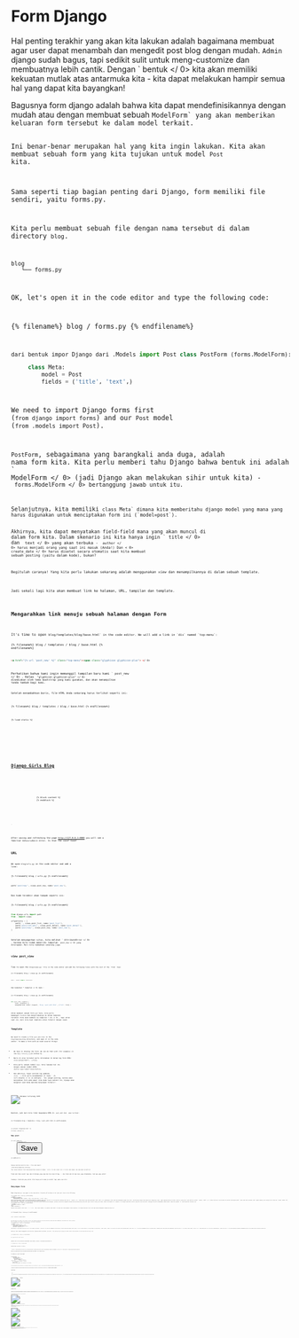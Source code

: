# Form Django

Hal penting terakhir yang akan kita lakukan adalah bagaimana membuat agar user dapat menambah dan mengedit post blog dengan mudah. `Admin` django sudah bagus, tapi sedikit sulit untuk meng-customize dan membuatnya lebih cantik. Dengan ` bentuk </ 0> kita akan memiliki kekuatan mutlak atas antarmuka kita - kita dapat melakukan hampir semua hal yang dapat kita bayangkan!</p>

<p>Bagusnya form django adalah bahwa kita dapat mendefinisikannya dengan mudah atau dengan membuat sebuah <code>ModelForm` yang akan memberikan keluaran form tersebut ke dalam model terkait.

Ini benar-benar merupakan hal yang kita ingin lakukan. Kita akan membuat sebuah form yang kita tujukan untuk model `Post` kita.

Sama seperti tiap bagian penting dari Django, form memiliki file sendiri, yaitu forms.py.

Kita perlu membuat sebuah file dengan nama tersebut di dalam directory `blog`.

    blog
       └── forms.py
    

OK, let's open it in the code editor and type the following code:

{% filename%} blog / forms.py {% endfilename%}

```python
dari bentuk impor Django dari .Models import Post class PostForm (forms.ModelForm):

     class Meta:
         model = Post
         fields = ('title', 'text',)
```

We need to import Django forms first (`from django import forms`) and our `Post` model (`from .models import Post`).

`PostForm`, sebagaimana yang barangkali anda duga, adalah nama form kita. Kita perlu memberi tahu Django bahwa bentuk ini adalah ` ModelForm </ 0> (jadi Django akan melakukan sihir untuk kita) - <code> forms.ModelForm </ 0> bertanggung jawab untuk itu.</p>

<p>Selanjutnya, kita memiliki <code>class Meta` dimana kita memberitahu django model yang mana yang harus digunakan untuk menciptakan form ini (`model=post`).

Akhirnya, kita dapat menyatakan field-field mana yang akan muncul di dalam form kita. Dalam skenario ini kita hanya ingin ` title </ 0> dan <code> text </ 0> yang akan terbuka - <code> author </ 0> harus menjadi orang yang saat ini masuk (Anda!) Dan < 0> create_date </ 0> harus disetel secara otomatis saat kita membuat sebuah posting (yaitu dalam kode), bukan?</p>

<p>Begitulah caranya! Yang kita perlu lakukan sekarang adalah menggunakan <em>view</em> dan menampilkannya di dalam sebuah template.</p>

<p>Jadi sekali lagi kita akan membuat link ke halaman, URL, tampilan dan template.</p>

<h2>Mengarahkan link menuju sebuah halaman dengan Form</h2>

<p>It's time to open <code>blog/templates/blog/base.html` in the code editor. We will add a link in `div` named `top-menu`:

{% filename%} blog / templates / blog / base.html {% endfilename%}

```html
<a href="{% url 'post_new' %}" class="top-menu"><span class="glyphicon glyphicon-plus"> </ 0>
```

Perhatikan bahwa kami ingin memanggil tampilan baru kami ` post_new </ 0> . Kelas <code> "glyphicon glyphicon-plus" </ 0> disediakan oleh tema bootstrap yang kami gunakan, dan akan menampilkan tanda tambah bagi kami.</p>

<p>Setelah menambahkan baris, file HTML Anda sekarang harus terlihat seperti ini:</p>

<p>{% filename%} blog / templates / blog / base.html {% endfilename%}</p>

<pre><code class="html">{% load static %}
<html>
    <head>
        <title>Django Girls blog</title>
        <link rel="stylesheet" href="//maxcdn.bootstrapcdn.com/bootstrap/3.2.0/css/bootstrap.min.css">
        <link rel="stylesheet" href="//maxcdn.bootstrapcdn.com/bootstrap/3.2.0/css/bootstrap-theme.min.css">
        <link href='//fonts.googleapis.com/css?family=Lobster&subset=latin,latin-ext' rel='stylesheet' type='text/css'>
        <link rel="stylesheet" href="{% static 'css/blog.css' %}">
    </head>
    <body>
        <div class="page-header">
            <a href="{% url 'post_new' %}" class="top-menu"><span class="glyphicon glyphicon-plus"></span></a>
            <h1><a href="/">Django Girls Blog</a></h1>
        </div>
        <div class="content container">
            <div class="row">
                <div class="col-md-8">
                    {% block content %}
                    {% endblock %}
                </div>
            </div>
        </div>
    </body>
</html>
`</pre> 

After saving and refreshing the page http://127.0.0.1:8000 you will see a familiar `NoReverseMatch` error. Is that the case? Good!

## URL

We open `blog/urls.py` in the code editor and add a line:

{% filename%} blog / urls.py {% endfilename%}

```python
path('post/new/', views.post_new, name='post_new'),
```

Dan kode terakhir akan tampak seperti ini:

{% filename%} blog / urls.py {% endfilename%}

```python
from django.urls import path 
from . import views

urlpatterns = [
    path('', views.post_list, name='post_list'),
    path('post/<int:pk>/', views.post_detail, name='post_detail'),
    path('post/new/', views.post_new, name='post_new'),
]
```

Setelah menyegarkan situs, kita melihat ` AttributeError </ 0> , karena kita tidak memiliki tampilan <code> post_new </ 0> yang diterapkan. Mari kita tambahkan sekarang juga.</p>

<h2>view post_view</h2>

<p>Time to open the <code>blog/views.py` file in the code editor and add the following lines with the rest of the `from` rows:

{% filename%} blog / views.py {% endfilename%}

```python
dari .forms import PostForm
```

Dan kemudian * tampilan </ 0> kami :</p> 

{% filename%} blog / views.py {% endfilename%}

```python
def post_new (request):
     form = PostForm ()
     mengembalikan render (request, 'blog / post_edit.html', {'form': form} )
```

Untuk membuat sebuah form `post` baru, kita perlu memanggil `PostForm` dan mengirimkannya ke dalam template tersebut. Kita akan kembali ke tampilan * ini </ 0> , tapi untuk saat ini, mari kita buat template untuk formulir dengan cepat.</p> 

## Template

We need to create a file `post_edit.html` in the `blog/templates/blog` directory, and open it in the code editor. To make a form work we need several things:

* We have to display the form. We can do that with (for example) {% raw %}`{{ form.as_p }}`{% endraw %}.
* Baris di atas tersebut perlu diletakkan di dalam tag form HTML: `<form method="POST">...</form>`.
* Kita perlu sebuah tombol `Save`. Kita lakukan hal itu dengan sebuah tombol HTML: `<button type="submit">Save</button>`.
* Dan akhirnya, tepat setelah tag pembuka `<form ...>` kita perlu menambahkan {% raw%} ` {% csrf_token%} </ 1> {% endraw%} . Ini sangat penting, karena akan menjadikan form anda aman! Jika Anda lupa sedikit ini, Django akan mengeluh saat Anda mencoba menyimpan formulir:</li>
</ul>

<p><img src="images/csrf2.png" alt="Halaman terlarang CSFR" /></p>

<p>Baiklah, jadi mari kita lihat bagaimana HTML di <code> post_edit.html </ 0> akan terlihat:</p>

<p>{% filename%} blog / templates / blog / post_edit.html {% endfilename%}</p>

<pre><code class="html">{% extends 'blog/base.html' %}

{% block content %}
    <h2>New post</h2>
    <form method="POST" class="post-form">{% csrf_token %}
        {{ form.as_p }}
        <button type="submit" class="save btn btn-default">Save</button>
    </form>
{% endblock %}
`</pre> 
    Saatnya merefresh web kita! Wow...! Form anda tampil!
    
    ![Form Baru](images/new_form2.png)
    
    Tapi tunggu sebentar! Saat Anda mengetikkan sesuatu di bidang ` title </ 0> dan <code> text </ 0> dan coba simpan, apa yang akan terjadi?</p>

<p>Tidak ada! Kami sekali lagi ada di halaman yang sama dan teks kami hilang ... dan tidak ada tulisan baru yang ditambahkan. Jadi apa yang salah?</p>

<p>Jawabnya: tidak ada yang salah. Kita hanya perlu bekerja sedikit lagi pada <em>view kita</em>.</p>

<h2>Menyimpan Form</h2>

<p>Open <code>blog/views.py` once again in the code editor. Currently all we have in the `post_new` view is the following:
    
    {% filename%} blog / views.py {% endfilename%}
    
    ```python
    def post_new (request):
         form = PostForm ()
         mengembalikan render (request, 'blog / post_edit.html', {'form': form} )
    ```
    
    Saat kita mengirimkan formulir, kita dibawa kembali ke tampilan yang sama, tapi kali ini kita memiliki beberapa data lagi di ` request </ 0> , lebih khusus lagi pada permintaan <code> .POST </ 0> (penamaannya telah tidak ada hubungannya dengan blog "post", ada kaitannya dengan fakta bahwa kita "memposting" data). Ingat bagaimana dalam file HTML, definisi <code><form>` kami memiliki variabel ` method = "POST" </ 1> ? Semua field dari from tersebut kini dalam <code>request.POST`. Anda tidak boleh merename `POST` apapun namanya (satu-satunya nilai valed dari `method` adalah `GET`, akan tetapi kami tidak punya cukup waktu untuk menjelaskan perbedaannya).
    
    Jadi dalam kami * pandangan </ 0> kita memiliki dua situasi yang terpisah untuk menangani: pertama, ketika kita mengakses halaman untuk pertama kalinya dan kami ingin formulir kosong, dan kedua, ketika kita kembali ke * tampilan </ 0> dengan semua data formulir yang baru saja kita ketik. Sehingga kita perlu menambahkan sebuah kondisi (akan kita gunakan `if` untuk keperluan tersebut):</p> 
    
    {% filename%} blog / views.py {% endfilename%}
    
    ```python
    jika request.method == "POST":
     [...] 
    else:
     form = PostForm ()        
    ```
    
    Saatnya untuk mengisi titik-titik ` [...] </ 0> . Jika <code> method </ 0> adalah <code> POST </ 0> maka kita ingin membuat <code> PostForm </ 0> dengan data dari form, kan? Kami akan melakukannya sebagai berikut:</p>

<p>{% filename%} blog / views.py {% endfilename%}</p>

<pre><code class="python">form = PostForm (request.POST)
`</pre> 
    
    The next thing is to check if the form is correct (all required fields are set and no incorrect values have been submitted). We do that with `form.is_valid()`.
    
    Kita cek apakah form tersebut valid dan jika ya, kita dapat menyimpannya!
    
    {% filename%} blog / views.py {% endfilename%}
    
    ```python
    jika form.is_valid ():
         post = form.save (komit = salah)
         post.author = request.user
         post.published_date = timezone.now ()
         post.save () post.save ()
    ```
    
    Pada dasarnya, kita memiliki dua hal di sini: kita simpan form dengan ` form.save </ 0> dan kita tambahkan seorang penulis (karena tidak ada bidang <code> author </ 0> di <code> PostForm </ 0> dan bidang ini diperlukan). <code> commit = Salah </ 0> berarti kita tidak ingin menyimpan model <code> Post </ 0> - kita ingin menambahkan penulis terlebih dahulu. Sebagian besar waktu Anda akan menggunakan <code> form.save () </ 0> tanpa <code> commit = False </ 0> , namun dalam kasus ini, kita perlu menyediakannya. <code> post.save () </ 0> akan menyimpan perubahan (menambahkan penulis) dan sebuah posting blog baru dibuat!</p>

<p>Akhirnya, akan sangat mengagumkan jika kita bisa langsung masuk ke halaman <code> post_detail </ 0> untuk posting blog kita yang baru dibuat, bukan? Untuk melakukan itu kita memerlukan satu impor lagi:</p>

<p>{% filename%} blog / views.py {% endfilename%}</p>

<pre><code class="python">dari django.shortcuts import redirect
`</pre> 
    
    Tambahkan di awal file Anda. Dan sekarang kita bisa mengatakan, "pergi ke halaman ` post_detail </ 0> untuk posting yang baru dibuat":</p>

<p>{% filename%} blog / views.py {% endfilename%}</p>

<pre><code class="python">pengalihan kembali ('post_detail', pk = post.pk)
`</pre> 
    
    ` post_detail </ 0> adalah nama tampilan yang ingin kita tuju. Ingat bahwa <em>view</em> ini memerlukan sebuah variabel <code>pk`? Untuk menyebarkannya ke tampilan, kita menggunakan ` pk = post.pk </ 0> , di mana <code> post </ 0> adalah postingan blog yang baru dibuat!</p>

<p>Baiklah, kita sudah banyak bicara, tapi kita mungkin ingin melihat seperti apa tampilan <em> lihat </ 0> sekarang juga kan?</p>

<p>{% filename%} blog / views.py {% endfilename%}</p>

<pre><code class="python">def post_new (request):
     if request.method == "POST":
         form = PostForm (request.POST)
         jika form.is_valid ():
             post = form.save (commit = false)
             post.author = request.user
             post.             publish_date = timezone.now ()
 post.save ()
             pengalihan kembali ('post_detail', pk = post.pk)
     else:
         form = PostForm ()
     mengembalikan render (permintaan, 'blog / post_edit.html', {'form': bentuk} )
`</pre> 
    
    Mari lihat, apakah dapat berjalan. Pergi ke halaman http://127.0.0.1:8000/post/new/, tambahkan ` judul </ 0> dan <code> teks </ 0> , simpan ... dan voila! Posting blog baru ditambahkan dan kami diarahkan ke halaman <code> post_detail </ 0> !</p>

<p>Anda mungkin telah memperhatikan bahwa kami menetapkan tanggal publikasi sebelum menyimpan pos. Nantinya, kami akan mengenalkan <em> tombol publish </ 0> di <strong> Django Girls Tutorial: Extensions </ 1> .</p>

<p>Sejauh ini bagus !</p>

<blockquote>
  <p>Karena kita baru saja menggunakan antarmuka admin Django, sistem saat ini berpikir kita masih login. Ada beberapa situasi yang bisa menyebabkan kita keluar (menutup browser, memulai ulang DB, dll.). Jika, ketika membuat sebuah posting, Anda menemukan bahwa Anda mendapatkan kesalahan yang mengacu pada kurangnya pengguna yang masuk, masuk ke halaman admin http://127.0.0.1:8000/admin dan masuk lagi. Ini sementara akan menyelesaikan permasalahan. Ada penyelesain permanen yang menanti anda pada bab <strong>Homework: add security to your website!</strong> setelah tutorial utama.</p>
</blockquote>

<p><img src="images/post_create_error.png" alt="Login Error" /></p>

<h2>Validasi Form</h2>

<p>Sekarang, akan kami perlihatkan betapa hebatnya form django itu. Sebuah post blog perlu memiliki field <code>title` dan `text`. Pada model ` Post </ 0> kami tidak mengatakan bahwa bidang ini (berlawanan dengan <code> published_date </ 0> ) tidak diperlukan, jadi Django, secara default, mengharapkannya disetel.</p>

<p>Cobalah untuk menyimpan formulir tanpa <code> judul </ 0> dan <code> teks </ 0> . Coba tebak apa yang akan terjadi!</p>

<p><img src="images/form_validation2.png" alt="Validasi Form" /></p>

<p>Django berusaha untuk memvalidasi bahwa semua bidang dalam formulir kami benar. Bukankah itu mengagumkan?</p>

<h2>Form Edit</h2>

<p>Kini kita tahu bagaimana menambah form baru. Tetapi, bagaimana jika kita ingin mengedit yang sudah ada ? Ini sangat mirip dengan apa yang baru saja kita lakukan. Mari buat beberapa hal penting dengan cepat. (Jika Anda tidak mengerti sesuatu, Anda harus bertanya kepada pelatih Anda atau melihat bab-bab sebelumnya, karena kami telah menyelesaikan semua langkah ini.)</p>

<p>Open <code>blog/templates/blog/post_detail.html` in the code editor and add the line
    
    {% filename%} blog / templates / blog / post_detail.html {% endfilename%}
    
    ```html
    <a class="btn btn-default" href="{% url 'post_edit' pk=post.pk %}"><span class="glyphicon glyphicon-pencil"> </ 0>
    ```
    
    sehingga template akan terlihat seperti ini:
    
    {% filename%} blog / templates / blog / post_detail.html {% endfilename%}
    
    ```html
    {% extends 'blog/base.html' %}
    
    {% block content %}
        <div class="post">
            {% if post.published_date %}
                <div class="date">
                    {{ post.published_date }}
                </div>
            {% endif %}
            <a class="btn btn-default" href="{% url 'post_edit' pk=post.pk %}"><span class="glyphicon glyphicon-pencil"></span></a>
            <h2>{{ post.title }}</h2>
            <p>{{ post.text|linebreaksbr }}</p>
        </div>
    {% endblock %}
    ```
    
    Open `blog/urls.py` in the code editor, and add this line:
    
    {% filename%} blog / urls.py {% endfilename%}
    
    ```python
        path('post/<int:pk>/edit/', views.post_edit, name='post_edit'),
    ```
    
    Kita akan menggunakan kembali template `blog/templates/blog/post_edit.html`, sehingga sesuatu yang belum adalah sebuah *view*.
    
    Let's open `blog/views.py` in the code editor and add this at the very end of the file:
    
    {% filename%} blog / views.py {% endfilename%}
    
    ```python
    def post_edit (request, pk):
         post = get_object_or_404 (Post, pk = pk)
         jika request.method == "POST":
             form = PostForm (request.POST, instance = post)
             if form.is_valid ():
                 post = form .save (commit = False)
                 post.author = request.user
                 post.published_date = timezone.now ()
                 post.save ()
                 pengalihan kembali ('post_detail', pk = post.pk)
         else:
             form = PostForm (instance = post )
         mengembalikan render (permintaan, 'blog / post_edit.html', {'form': form} )
    ```
    
    Ini tampak hampir sama persis dengan view `post_new` kita, benar ? Tetapi tidak seluruhnya sama persis. For one, we pass an extra `pk` parameter from `urls`. Selanjutnya, kita mendapatkan ` Post </ 0> model yang ingin kita edit dengan <code> get_object_or_404 (Post, pk = pk) </ 0> dan kemudian, ketika kita membuat sebuah form, kita melewati postingan ini sebagai < 0> contoh </ 0> , saat kita menyimpan form ...</p>

<p>{% filename%} blog / views.py {% endfilename%}</p>

<pre><code class="python">form = PostForm (request.POST, instance = post)
`</pre> 
    
    ... dan saat kami baru saja membuka formulir dengan tulisan ini untuk diedit:
    
    {% filename%} blog / views.py {% endfilename%}
    
    ```python
    form = PostForm (contoh = post)
    ```
    
    Baiklah, mari kita uji jika berhasil! Ayo pergi ke halaman ` post_detail </ 0> . Harus ada tombol edit di pojok kanan atas:</p>

<p><img src="images/edit_button2.png" alt="Tombol Edit" /></p>

<p>Ketika anda mengkliknya, anda aka melihat form tersebut berisi post blog kita:</p>

<p><img src="images/edit_form2.png" alt="Form Edit" /></p>

<p>Jangan ragu untuk mengganti judul atau teks dan simpan perubahannya!</p>

<p>Selamat! Aplikasi anda makin lama makin lengkap!</p>

<p>If you need more information about Django forms, you should read the documentation: https://docs.djangoproject.com/en/2.2/topics/forms/</p>

<h2>Keamanan</h2>

<p>Being able to create new posts by clicking a link is awesome! Tapi sekarang, siapa pun yang mengunjungi situs Anda akan dapat membuat posting blog baru, dan itu mungkin bukan sesuatu yang Anda inginkan. Mari kita membuatnya jadi tombol muncul untuk Anda tapi tidak untuk orang lain.</p>

<p>Open <code>blog/templates/blog/base.html` in the code editor, find our `page-header` `div` and the anchor tag you put in there earlier. It should look like this:
    
    {% filename%} blog / templates / blog / base.html {% endfilename%}
    
    ```html
    <a href="{% url 'post_new' %}" class="top-menu"><span class="glyphicon glyphicon-plus"> </ 0>
    ```
    
    Kami akan menambahkan tag ` {% jika%} </ 0> ke ini, yang akan membuat tautan hanya muncul untuk pengguna yang masuk ke admin. Sekarang, itu hanya kamu! Ubah tag 0><a>` agar menjadi ini:
    
    {% filename%} blog / templates / blog / base.html {% endfilename%}
    
    ```html
    {% if user.is_authenticated %}
        <a href="{% url 'post_new' %}" class="top-menu"><span class="glyphicon glyphicon-plus"></span></a>
    {% endif %}
    ```
    
    Ini ` {% jika%} </ 0> akan menyebabkan tautan dikirim ke browser hanya jika pengguna yang meminta halaman masuk. Ini tidak melindungi adanya penulisan post baru seluruhnya, tapi cukup bagus untuk langkah awal. Kita akan mempelajari masalah keamanan lebih jauh pada pelajaran tentang extension.</p>

<p>Ingat ikon edit yang baru saja kita tambahkan ke halaman detail kita? Kami juga ingin menambahkan perubahan yang sama di sana, sehingga orang lain tidak dapat mengedit posting yang ada.</p>

<p>Open <code>blog/templates/blog/post_detail.html` in the code editor and find this line:
    
    {% filename%} blog / templates / blog / post_detail.html {% endfilename%}
    
    ```html
    <a class="btn btn-default" href="{% url 'post_edit' pk=post.pk %}"><span class="glyphicon glyphicon-pencil"> </ 0>
    ```
    
    Ubah ke ini:
    
    {% filename%} blog / templates / blog / post_detail.html {% endfilename%}
    
    ```html
    {% jika user.is_authenticated%} 
    <a class="btn btn-default" href="{% url 'post_edit' pk=post.pk %}"><span class="glyphicon glyphicon-pencil"> </ 0> {% endif%}     
    
    ```
    
    Karena Anda mungkin masuk, jika Anda menyegarkan halaman, Anda tidak akan melihat sesuatu yang berbeda. Muatkan halaman di browser lain atau jendela penyamaran (disebut "InPrivate" di Windows Edge), meskipun, dan Anda akan melihat bahwa tautan tidak muncul, dan ikonnya juga tidak ditampilkan!
    
    ## Satu hal lagi: saatnya melakukan deploy!
    
    Mari kita lihat apakah itu semua dapat berjalan di PythonAnywhere. Saatnya melakukan deploy lagi!
    
    * First, commit your new code, and push it up to GitHub:
    
    {% filename%} baris perintah {% endfilename%}
    
        $ git status $ git add --all. $ git status $ git commit -m "Ditambahkan tampilan untuk membuat / mengedit posting blog di dalam situs." $ git push
        
    
    * Kemudian dalam konsol Bash [PythonAnywhere](https://www.pythonanywhere.com/consoles/):
    
    {% filename %}PythonAnywhere command-line{% endfilename %}
    
        $ cd ~/<your-pythonanywhere-domain>.pythonanywhere.com
        $ git pull
        [...]
        
    
    (Remember to substitute `<your-pythonanywhere-domain>` with your actual PythonAnywhere subdomain, without the angle-brackets.)
    
    * Finally, hop on over to the ["Web" page](https://www.pythonanywhere.com/web_app_setup/) (use the menu button in the upper right of the console) and hit **Reload**. Refresh your https://subdomain.pythonanywhere.com blog to see the changes.
    
    And that should be it! Congrats :)